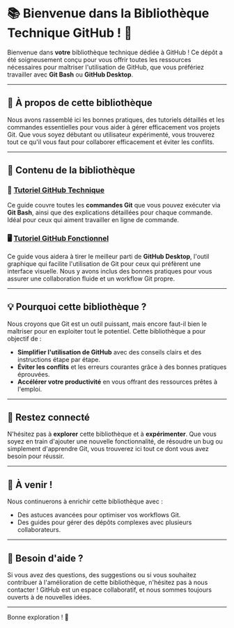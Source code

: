 
# 📚 Bienvenue dans la Bibliothèque Technique GitHub ! 🎉

Bienvenue dans **votre** bibliothèque technique dédiée à GitHub ! Ce dépôt a été soigneusement conçu pour vous offrir toutes les ressources nécessaires pour maîtriser l'utilisation de GitHub, que vous préfériez travailler avec **Git Bash** ou **GitHub Desktop**.

---

## 🎯 À propos de cette bibliothèque

Nous avons rassemblé ici les bonnes pratiques, des tutoriels détaillés et les commandes essentielles pour vous aider à gérer efficacement vos projets Git. Que vous soyez débutant ou utilisateur expérimenté, vous trouverez tout ce qu'il vous faut pour collaborer efficacement et éviter les conflits.

---

## 🚀 Contenu de la bibliothèque

### 📂 [Tutoriel GitHub Technique](./github-technique/)
Ce guide couvre toutes les **commandes Git** que vous pouvez exécuter via **Git Bash**, ainsi que des explications détaillées pour chaque commande. Idéal pour ceux qui aiment travailler en ligne de commande.

### 🖥️ [Tutoriel GitHub Fonctionnel](./github-fonctionnel/)
Ce guide vous aidera à tirer le meilleur parti de **GitHub Desktop**, l'outil graphique qui facilite l'utilisation de Git pour ceux qui préfèrent une interface visuelle. Nous y avons inclus des bonnes pratiques pour vous assurer une collaboration fluide et un workflow Git propre.

---

## 💡 Pourquoi cette bibliothèque ?

Nous croyons que Git est un outil puissant, mais encore faut-il bien le maîtriser pour en exploiter tout le potentiel. Cette bibliothèque a pour objectif de :
- **Simplifier l'utilisation de GitHub** avec des conseils clairs et des instructions étape par étape.
- **Éviter les conflits** et les erreurs courantes grâce à des bonnes pratiques éprouvées.
- **Accélérer votre productivité** en vous offrant des ressources prêtes à l'emploi.

---

## 🎉 Restez connecté

N'hésitez pas à **explorer** cette bibliothèque et à **expérimenter**. Que vous soyez en train d'ajouter une nouvelle fonctionnalité, de résoudre un bug ou simplement d'apprendre Git, vous trouverez ici tout ce dont vous avez besoin pour réussir.

---

## 🚧 À venir !

Nous continuerons à enrichir cette bibliothèque avec :
- Des astuces avancées pour optimiser vos workflows Git.
- Des guides pour gérer des dépôts complexes avec plusieurs collaborateurs.

---

## 🎯 Besoin d'aide ?

Si vous avez des questions, des suggestions ou si vous souhaitez contribuer à l'amélioration de cette bibliothèque, n'hésitez pas à nous contacter ! GitHub est un espace collaboratif, et nous sommes toujours ouverts à de nouvelles idées. 

---

Bonne exploration ! 🚀